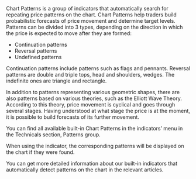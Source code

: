 Chart Patterns is a group of indicators that automatically search for repeating price patterns on the chart. Chart Patterns help traders build probabilistic forecasts of price movement and determine target levels. Patterns can be divided into 3 types, depending on the direction in which the price is expected to move after they are formed:

-   Continuation patterns
-   Reversal patterns
-   Undefined patterns

Continuation patterns include patterns such as flags and pennants. Reversal patterns are double and triple tops, head and shoulders, wedges. The indefinite ones are triangle and rectangle.

In addition to patterns representing various geometric shapes, there are also patterns based on various theories, such as the Elliott Wave Theory. According to this theory, price movement is cyclical and goes through several stages. Having understood at what stage the price is at the moment, it is possible to build forecasts of its further movement.

You can find all available built-in Chart Patterns in the indicators’ menu in the Technicals section, Patterns group.

When using the indicator, the corresponding patterns will be displayed on the chart if they were found.

You can get more detailed information about our built-in indicators that automatically detect patterns on the chart in the relevant articles.
